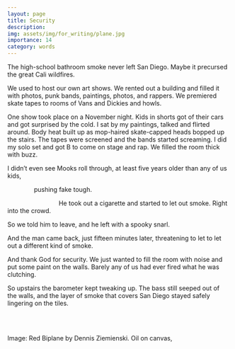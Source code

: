 ```yaml
---
layout: page
title: Security
description: 
img: assets/img/for_writing/plane.jpg
importance: 14
category: words
---
```


The high-school bathroom smoke never left San Diego. Maybe it precursed the great Cali wildfires. 

We used to host our own art shows. We rented out a building and filled it with photos, punk bands, paintings, photos, and rappers. We premiered skate tapes to rooms of Vans and Dickies and howls.

One show took place on a November night. Kids in shorts got of their cars and got surprised by the cold. I sat by my paintings, talked and flirted around. Body heat built up as mop-haired skate-capped heads bopped up the stairs. The tapes were screened and the bands started screaming. I did my solo set and got B to come on stage and rap. We filled the room thick with buzz.

I didn’t even see Mooks roll through, at least five years older than any of us kids, 

&emsp;&emsp;&emsp;&emsp; pushing fake tough. 

&emsp;&emsp;&emsp;&emsp;&emsp;&emsp;&emsp;&emsp; He took out a cigarette and started to let out smoke. Right into the crowd.

So we told him to leave, and he left with a spooky snarl. 

And the man came back, just fifteen minutes later, threatening to let to let out a different kind of smoke. 

And thank God for security. We just wanted to fill the room with noise and put some paint on the walls. Barely any of us had ever fired what he was clutching.

So upstairs the barometer kept tweaking up. The bass still seeped out of the walls, and the layer of smoke that covers San Diego stayed safely lingering on the tiles.



<br/><br/>

Image: Red Biplane by Dennis Ziemienski. Oil on canvas, 